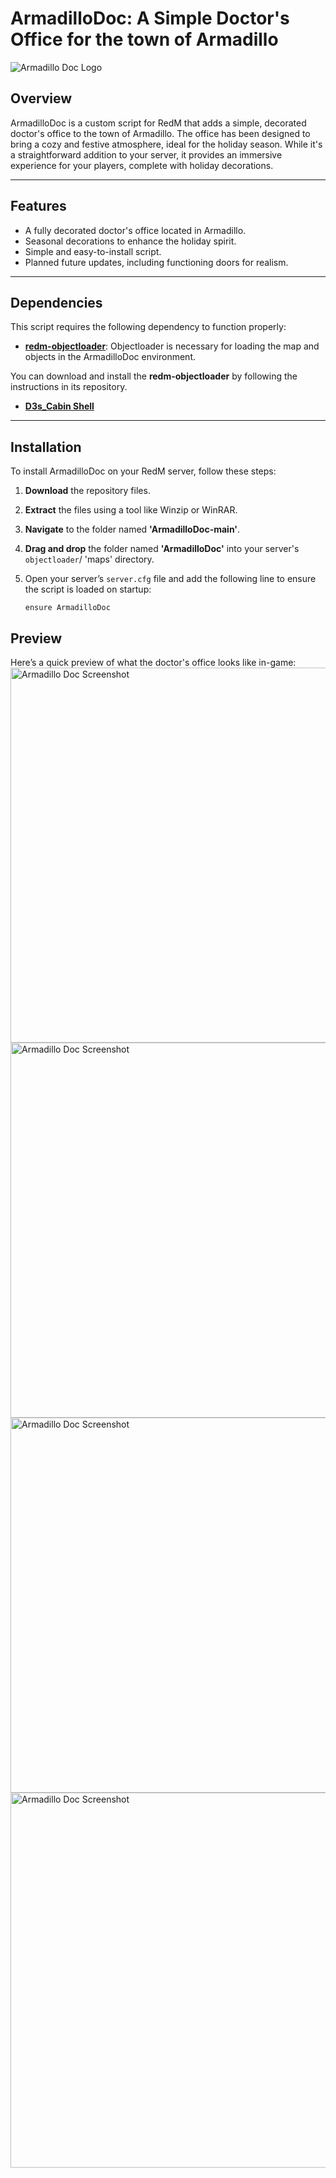 # ArmadilloDoc: A Simple Doctor's Office for the town of Armadillo

![Armadillo Doc Logo](https://cdn2.steamgriddb.com/icon/eb06b9db06012a7a4179b8f3cb5384d3/32/256x256.png) <!-- Replace with your actual logo -->

## Overview

ArmadilloDoc is a custom script for RedM that adds a simple, decorated doctor's office to the town of Armadillo. The office has been designed to bring a cozy and festive atmosphere, ideal for the holiday season. While it's a straightforward addition to your server, it provides an immersive experience for your players, complete with holiday decorations.

---

## Features

- A fully decorated doctor's office located in Armadillo.
- Seasonal decorations to enhance the holiday spirit.
- Simple and easy-to-install script.
- Planned future updates, including functioning doors for realism.

---

## Dependencies

This script requires the following dependency to function properly:

- **[redm-objectloader](https://github.com/kibook/redm-objectloader)**: Objectloader is necessary for loading the map and objects in the ArmadilloDoc environment.

You can download and install the **redm-objectloader** by following the instructions in its repository.

- **[D3s_Cabin Shell](https://github.com/OfficialD3/D3s_Cabin/)**

---

## Installation

To install ArmadilloDoc on your RedM server, follow these steps:

1. **Download** the repository files.
2. **Extract** the files using a tool like Winzip or WinRAR.
3. **Navigate** to the folder named **'ArmadilloDoc-main'**.
4. **Drag and drop** the folder named **'ArmadilloDoc'** into your server's `objectloader`/ 'maps' directory.
5. Open your server’s `server.cfg` file and add the following line to ensure the script is loaded on startup:

   ```plaintext
   ensure ArmadilloDoc

## Preview
Here’s a quick preview of what the doctor's office looks like in-game:
<img src="https://files.catbox.moe/zlw5h5.png" alt="Armadillo Doc Screenshot" width="600"/>
<img src="https://files.catbox.moe/0fqhdo.png" alt="Armadillo Doc Screenshot" width="600"/>
<img src="https://files.catbox.moe/le1i7q.png" alt="Armadillo Doc Screenshot" width="600"/>
<img src="https://files.catbox.moe/dhqg8e.png" alt="Armadillo Doc Screenshot" width="600"/>
